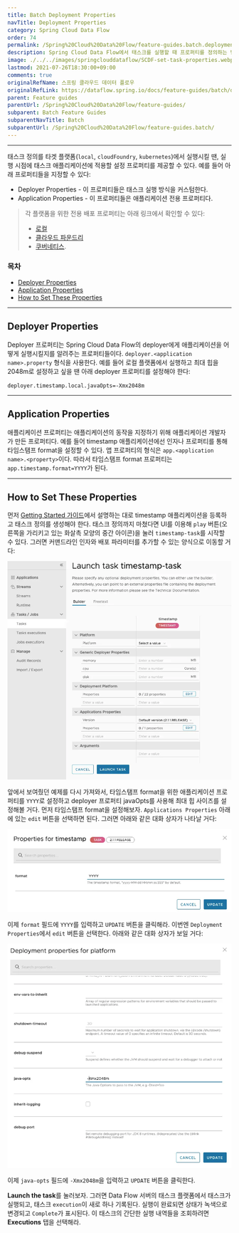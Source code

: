 ```yaml
---
title: Batch Deployment Properties
navTitle: Deployment Properties
category: Spring Cloud Data Flow
order: 74
permalink: /Spring%20Cloud%20Data%20Flow/feature-guides.batch.deployment-properties/
description: Spring Cloud Data Flow에서 태스크를 실행할 때 프로퍼티를 정의하는 방법
image: ./../../images/springclouddataflow/SCDF-set-task-properties.webp
lastmod: 2021-07-26T18:30:00+09:00
comments: true
originalRefName: 스프링 클라우드 데이터 플로우
originalRefLink: https://dataflow.spring.io/docs/feature-guides/batch/deployment-properties/
parent: Feature guides
parentUrl: /Spring%20Cloud%20Data%20Flow/feature-guides/
subparent: Batch Feature Guides
subparentNavTitle: Batch
subparentUrl: /Spring%20Cloud%20Data%20Flow/feature-guides.batch/
---
```


---

태스크 정의를 타겟 플랫폼(`local`, `cloudFoundry`, `kubernetes`)에서 실행시킬 땐, 실행 시점에 태스크 애플리케이션에 적용할 설정 프로퍼티를 제공할 수 있다. 예를 들어 아래 프로퍼티들을 지정할 수 있다:

- Deployer Properties - 이 프로퍼티들은 태스크 실행 방식을 커스텀한다.
- Application Properties - 이 프로퍼티들은 애플리케이션 전용 프로퍼티다.

> 각 플랫폼을 위한 전용 배포 프로퍼티는 아래 링크에서 확인할 수 있다:
>
> - [로컬](https://docs.spring.io/spring-cloud-dataflow/docs/current/reference/htmlsingle/#configuration-local-deployer)
>- [클라우드 파운드리](https://docs.spring.io/spring-cloud-dataflow/docs/current/reference/htmlsingle/#configuration-cloudfoundry-deployer)
> - [쿠버네티스](https://docs.spring.io/spring-cloud-dataflow/docs/current/reference/htmlsingle/#configuration-kubernetes-deployer).

### 목차

- [Deployer Properties](#deployer-properties)
- [Application Properties](#application-properties)
- [How to Set These Properties](#how-to-set-these-properties)

---

## Deployer Properties

Deployer 프로퍼티는 Spring Cloud Data Flow의 deployer에게 애플리케이션을 어떻게 실행시킬지를 알려주는 프로퍼티들이다. `deployer.<application name>.property` 형식을 사용한다. 예를 들어 로컬 플랫폼에서 실행하고 최대 힙을 2048m로 설정하고 싶을 땐 아래 deployer 프로퍼티를 설정해야 한다:

```properties
deployer.timestamp.local.javaOpts=-Xmx2048m
```

---

## Application Properties

애플리케이션 프로퍼티는 애플리케이션의 동작을 지정하기 위해 애플리케이션 개발자가 만든 프로퍼티다. 예를 들어 timestamp 애플리케이션에선 인자나 프로퍼티를 통해 타임스탬프 format을 설정할 수 있다. 앱 프로퍼티의 형식은 `app.<application name>.<property>`이다. 따라서 타임스탬프 format 프로퍼티는 `app.timestamp.format=YYYY`가 된다.

---


## How to Set These Properties

먼저 [Getting Started 가이드](../batch-developer-guides.getting-started)에서 설명하는 대로 timestamp 애플리케이션을 등록하고 태스크 정의를 생성해야 한다. 태스크 정의까지 마쳤다면 UI를 이용해 `play` 버튼(오른쪽을 가리키고 있는 화살촉 모양의 중간 아이콘)을 눌러 `timestamp-task`를 시작할 수 있다. 그러면 커맨드라인 인자와 배포 파라미터를 추가할 수 있는 양식으로 이동할 거다:

![launcher page](./../../images/springclouddataflow/SCDF-set-task-properties.webp)

앞에서 보여줬던 예제를 다시 가져와서, 타임스탬프 format을 위한 애플리케이션 프로퍼티를 `YYYY`로 설정하고 deployer 프로퍼티 javaOpts를 사용해 최대 힙 사이즈를 설정해볼 거다. 먼저 타임스탬프 format을 설정해보자. `Applications Properties` 아래에 있는 `edit` 버튼을 선택하면 된다. 그러면 아래와 같은 대화 상자가 나타날 거다:

![set task parameters](./../../images/springclouddataflow/SCDF-set-task-app-properties.webp)

이제 `format` 필드에 `YYYY`를 입력하고 `UPDATE` 버튼을 클릭해라. 이번엔 `Deployment Properties`에서 `edit` 버튼을 선택한다. 아래와 같은 대화 상자가 보일 거다:

![set task parameters](./../../images/springclouddataflow/SCDF-set-task-deployment-properties.webp)

이제 `java-opts` 필드에 `-Xmx2048m`을 입력하고 `UPDATE` 버튼을 클릭한다.

**Launch the task**를 눌러보자. 그러면 Data Flow 서버의 태스크 플랫폼에서 태스크가 실행되고, 태스크 `execution`이 새로 하나 기록된다. 실행이 완료되면 상태가 녹색으로 변경되고 `Complete`가 표시된다. 이 태스크의 간단한 실행 내역들을 조회하려면 **Executions** 탭을 선택해라.